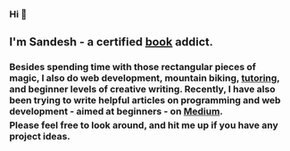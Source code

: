 ### Hi 👋

<div style="width:100%">
<h3 style="font-size:20px">I'm Sandesh - a certified <a href="https://www.goodreads.com/user/show/31644566-sandesh-chapagain">book</a> addict.<h3>

<section style="margin:0 5px 5px 0">
Besides spending time with those rectangular pieces of magic, I also do web development, mountain biking, <a href="https://www.wyzant.com/match/tutor/88362612">tutoring</a>, and beginner levels of creative writing. Recently, I have also been trying to write helpful articles on programming and web development - aimed at beginners - on <a href="https://zagzig.medium.com/">Medium</a>.
</section>

<section style="margin:0 5px 5px 0">
Please feel free to look around, and hit me up if you have any project ideas.<br/>
</section>
</div>
